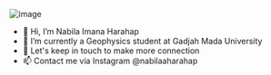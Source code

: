 ![image](https://user-images.githubusercontent.com/111741967/188417652-cad3c483-38bf-42b7-8d2c-19d82169ae85.png)

- 👋 Hi, I’m Nabila Imana Harahap
- 👀 I’m currently a Geophysics student at Gadjah Mada University
- 💞️ Let's keep in touch to make more connection
- 📫 Contact me via Instagram @nabilaaharahap

<!---
nabilaaharahap/nabilaaharahap is a ✨ special ✨ repository because its `README.md` (this file) appears on your GitHub profile.
You can click the Preview link to take a look at your changes.
--->

